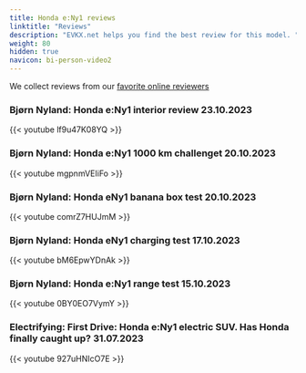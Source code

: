 ```yaml
---
title: Honda e:Ny1 reviews
linktitle: "Reviews"
description: "EVKX.net helps you find the best review for this model. "
weight: 80
hidden: true
navicon: bi-person-video2
---
```

We collect reviews from our [favorite online reviewers](/guides/evreviewers/)

### Bjørn Nyland: Honda e:Ny1 interior review 23.10.2023

{{< youtube lf9u47K08YQ >}}

### Bjørn Nyland: Honda e:Ny1 1000 km challenget 20.10.2023

{{< youtube mgpnmVEIiFo >}}

### Bjørn Nyland: Honda eNy1 banana box test 20.10.2023

{{< youtube comrZ7HUJmM >}}

### Bjørn Nyland: Honda eNy1 charging test 17.10.2023

{{< youtube bM6EpwYDnAk >}}

### Bjørn Nyland: Honda e:Ny1 range test 15.10.2023

{{< youtube 0BY0EO7VymY >}}

### Electrifying: First Drive: Honda e:Ny1 electric SUV. Has Honda finally caught up? 31.07.2023

{{< youtube 927uHNIcO7E >}}


